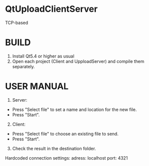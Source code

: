 # QtUploadClientServer
TCP-based

BUILD
=====
1. Install Qt5.4 or higher as usual
2. Open each project (Client and UpploadServer) and compile them separately.


USER MANUAL
===========
1. Server:
 - Press "Select file" to set a name and location for the new file.
 - Press "Start".

2. Client:
 - Press "Select file" to choose an existing file to send.
 - Press "Start".

3. Check the result in the destination folder.

Hardcoded connection settings:
	adress: localhost
	port: 4321